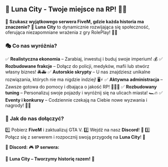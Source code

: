 ## 🌙 **Luna City - Twoje miejsce na RP!** 🚗💨

🔹 **Szukasz wyjątkowego serwera FiveM, gdzie każda historia ma znaczenie?**
🔹 **Luna City** to dynamicznie rozwijająca się społeczność, oferująca niezapomniane wrażenia z gry RolePlay! 🌆✨

### 🎭 **Co nas wyróżnia?**
✅ **Realistyczna ekonomia** – Zarabiaj, inwestuj i buduj swoje imperium! 💰
✅ **Rozbudowane frakcje** – Dołącz do policji, medyków, mafii lub stwórz własny biznes! 🚔🚑
✅ **Autorskie skrypty** – U nas znajdziesz unikalne rozwiązania, których nie ma nigdzie indziej! 🖥️⚡
✅ **Aktywna administracja** – Zawsze gotowa do pomocy i dbająca o jakość RP! 👮‍♂️🎤
✅ **Rozbudowany tuning** – Personalizuj swoje pojazdy i wyróżnij się na ulicach miasta! 🏎️🔥
✅ **Eventy i konkursy** – Codziennie czekają na Ciebie nowe wyzwania i nagrody! 🎉🎁

### 📌 **Jak do nas dołączyć?**
1️⃣ Pobierz **FiveM** i zaktualizuj GTA V.
2️⃣ Wejdź na nasz **Discord**! 📩
3️⃣ Połącz się z serwerem i rozpocznij swoją przygodę na **Luna City**! 🚀

💬 **Discord:** 
🎮 **IP serwera:** 

🌙 **Luna City – Tworzymy historię razem!** 🌟
